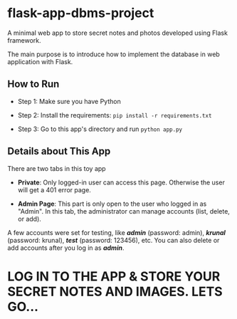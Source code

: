 # flask-app-dbms-project

A minimal web app to store secret notes and photos developed using Flask framework. 

The main purpose is to introduce how to implement the database in web application with Flask.

## How to Run

- Step 1: Make sure you have Python

- Step 2: Install the requirements: `pip install -r requirements.txt`

- Step 3: Go to this app's directory and run `python app.py`


## Details about This App

There are two tabs in this toy app

- **Private**: Only logged-in user can access this page. Otherwise the user will get a 401 error page.

- **Admin Page**: This part is only open to the user who logged in as "Admin". In this tab, the administrator can manage accounts (list, delete, or add).


A few accounts were set for testing, like ***admin*** (password: admin), ***krunal*** (password: krunal), ***test*** (password: 123456), etc. 
You can also delete or add accounts after you log in as ***admin***.

# LOG IN TO THE APP & STORE YOUR SECRET NOTES AND IMAGES. LETS GO...